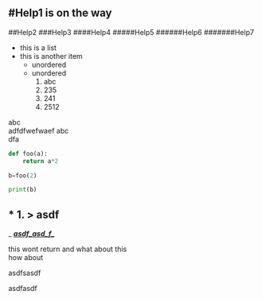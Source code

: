 #Help1 is on the way
----
##Help2
###Help3
####Help4
#####Help5
######Help6
#######Help7

- this is a list
- this is another item
	* unordered
	* unordered
		1. abc
		2. 235
		3. 241
		4. 2512
		
abc  
adfdfwefwaef
abc  
dfa 

~~~python
def foo(a):
	return a*2

b=foo(2)

print(b)
~~~

## * 1. > asdf
_
***_[_asdf_asd_f__](asbc![](asdf))_***

this wont return
and what about this  
how about



asdfsasdf

asdfasdf
